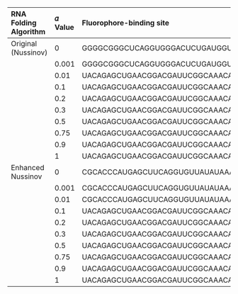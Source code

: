 | RNA Folding Algorithm | 𝛼 Value | Fluorophore-binding site |
| :---- | :---- | :---- |
| Original (Nussinov) | 0 | GGGGCGGGCUCAGGUGGGACUCUGAUGGUCAGGCAGCUGC |
|  | 0.001 | GGGGCGGGCUCAGGUGGGACUCUGAUGGUCAGGCAGCUGC |
|  | 0.01 | UACAGAGCUGAACGGACGAUUCGGCAAACACAUUGUGUUC |
|  | 0.1 | UACAGAGCUGAACGGACGAUUCGGCAAACACAUUGUGUUC |
|  | 0.2 | UACAGAGCUGAACGGACGAUUCGGCAAACACAUUGUGUUC |
|  | 0.3 | UACAGAGCUGAACGGACGAUUCGGCAAACACAUUGUGUUC |
|  | 0.5 | UACAGAGCUGAACGGACGAUUCGGCAAACACAUUGUGUUC |
|  | 0.75 | UACAGAGCUGAACGGACGAUUCGGCAAACACAUUGUGUUC |
|  | 0.9 | UACAGAGCUGAACGGACGAUUCGGCAAACACAUUGUGUUC |
|  | 1 | UACAGAGCUGAACGGACGAUUCGGCAAACACAUUGUGUUC |
| Enhanced Nussinov | 0 | CGCACCCAUGAGCUUCAGGUGUUAUAUAAAGAAUGUGUGC |
|  | 0.001 | CGCACCCAUGAGCUUCAGGUGUUAUAUAAAGAAUGUGUGC |
|  | 0.01 | CGCACCCAUGAGCUUCAGGUGUUAUAUAAAGAAUGUGUGC |
|  | 0.1 | UACAGAGCUGAACGGACGAUUCGGCAAACACAUUGUGUUC |
|  | 0.2 | UACAGAGCUGAACGGACGAUUCGGCAAACACAUUGUGUUC |
|  | 0.3 | UACAGAGCUGAACGGACGAUUCGGCAAACACAUUGUGUUC |
|  | 0.5 | UACAGAGCUGAACGGACGAUUCGGCAAACACAUUGUGUUC |
|  | 0.75 | UACAGAGCUGAACGGACGAUUCGGCAAACACAUUGUGUUC |
|  | 0.9 | UACAGAGCUGAACGGACGAUUCGGCAAACACAUUGUGUUC |
|  | 1 | UACAGAGCUGAACGGACGAUUCGGCAAACACAUUGUGUUC |